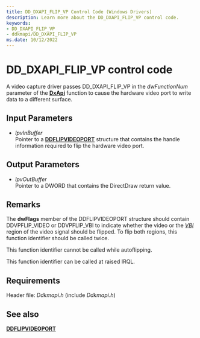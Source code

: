 ```yaml
---
title: DD_DXAPI_FLIP_VP Control Code (Windows Drivers)
description: Learn more about the DD_DXAPI_FLIP_VP control code.
keywords:
- DD_DXAPI_FLIP_VP
- ddkmapi/DD_DXAPI_FLIP_VP
ms.date: 10/12/2022
---
```


# DD\_DXAPI\_FLIP\_VP control code

A video capture driver passes DD\_DXAPI\_FLIP\_VP in the *dwFunctionNum* parameter of the [**DxApi**](nf-dxapi-dxapi.md) function to cause the hardware video port to write data to a different surface.

## Input Parameters

- *lpvInBuffer*  
    Pointer to a [**DDFLIPVIDEOPORT**](/windows/win32/api/ddkmapi/ns-ddkmapi-ddflipvideoport) structure that contains the handle information required to flip the hardware video port.

## Output Parameters

- *lpvOutBuffer*  
    Pointer to a DWORD that contains the DirectDraw return value.

## Remarks

The **dwFlags** member of the DDFLIPVIDEOPORT structure should contain DDVPFLIP\_VIDEO or DDVPFLIP\_VBI to indicate whether the video or the [*VBI*](video-vbi-capture.md) region of the video signal should be flipped. To flip both regions, this function identifier should be called twice.

This function identifier cannot be called while autoflipping.

This function identifier can be called at raised IRQL.

## Requirements

Header file: *Ddkmapi.h* (include *Ddkmapi.h*)

## See also

[**DDFLIPVIDEOPORT**](/windows/win32/api/ddkmapi/ns-ddkmapi-ddflipvideoport)
